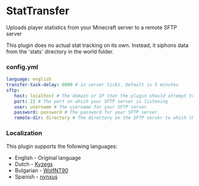 # StatTransfer
Uploads player statistics from your Minecraft server to a remote SFTP server

This plugin does no actual stat tracking on its own. Instead, it siphons data from the 'stats' directory in the world folder.
### config.yml
```yml
language: english
transfer-task-delay: 6000 # in server ticks. Default is 5 minutes
sftp:
   host: localhost # The domain or IP that the plugin should attempt to upload to
   port: 22 # The port on which your SFTP server is listening
   user: username # The username for your SFTP server
   password: password # The password for your SFTP server
   remote-dir: directory # The directory on the SFTP server to which the plugin should upload the player's statistics
```

### Localization
This plugin supports the following languages:

 - English - Original language
 - Dutch - [Kyzegs](https://github.com/Kyzegs)
 - Bulgarian - [WolfNT90](https://github.com/WolfNT90)
 - Spanish - [nynxus](https://twitter.com/nynxus)
